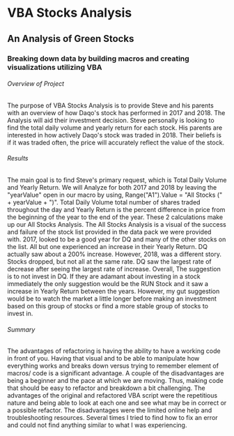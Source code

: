 # VBA Stocks Analysis
## An Analysis of Green Stocks
### Breaking down data by building macros and creating visualizations utilizing VBA


###### Overview of Project
The purpose of VBA Stocks Analysis is to provide Steve and his parents with an overview of how Daqo's stock has performed in 2017 and 2018. The Analysis will aid their investment decision. Steve personally is looking to find the total daily volume and yearly return for each stock. His parents are interested in how actively Daqo's stock was traded in 2018. Their beliefs is if it was traded often, the price will accurately reflect the value of the stock.
###### Results
The main goal is to find Steve's primary request, which is Total Daily Volume and Yearly Return. We will Analyze for both 2017 and 2018 by leaving the "yearValue" open in our macro by using,  Range("A1").Value = "All Stocks (" + yearValue + ")". Total Daily Volume total number of shares traded throughout the day and Yearly Return is the percent difference in price from the beginning of the year to the end of the year. These 2 calculations make up our All Stocks Analysis. The All Stocks Analysis is a visual of the success and failure of the stock list provided in the data pack we were provided with. 2017, looked to be a good year for DQ and many of the other stocks on the list. All but one experienced an increase in their Yearly Return. DQ actually saw about a 200% increase. However, 2018, was a different story. Stocks dropped, but not all at the same rate. DQ saw the largest rate of decrease after seeing the largest rate of increase. Overall, The suggestion is to not invest in DQ. If they are adamant about investing in a stock immediately the only suggestion would be the RUN Stock and it saw a increase in Yearly Return between the years. However, my gut suggestion would be to watch the market a little longer before making an investment based on this group of stocks or find a more stable group of stocks to invest in. 
###### Summary
The advantages of refactoring is having the ability to have a working code in front of you. Having that visual and to be able to manipulate how everything works and breaks down versus trying to remember element of macros/ code is a significant advantage. A couple of the disadvantages are being a beginner and the pace at which we are moving. Thus, making code that should be easy to refactor and breakdown a bit challenging. The advantages of the original and refactored VBA script were the repetitious nature and being able to look at each one and see what may be in correct or a possible refactor. The disadvantages were the limited online help and troubleshooting resources. Several times I tried to find how to fix an error and could not find anything similar to what I was experiencing. 
